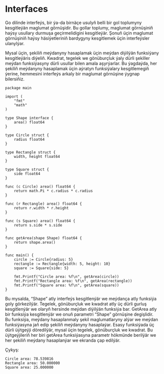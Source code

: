 # Interfaces

Go dilinde interfeýs, bir ýa-da birnäçe usulyň belli bir gol toplumyny kesgitleýän maglumat görnüşidir. Bu gollar toplumy, maglumat görnüşiniň haýsy usullary durmuşa geçirmelidigini kesgitleýär. Şonuň üçin maglumat görnüşiniň haýsy häsiýetleriniň bardygyny kesgitlemek üçin interfeýsler ulanylýar.

Mysal üçin, şekiliň meýdanyny hasaplamak üçin meýdan diýilýän funksiýany kesgitleýäris diýeliň. Kwadrat, tegelek we gönüburçluk ýaly dürli şekiller meýdan funksiýasyny dürli usullar bilen amala aşyrýarlar. Bu ýagdaýda, her şekiliň meýdanyny hasaplamak üçin aýratyn funksiýalary kesgitlemegiň ýerine, hemmesini interfeýs arkaly bir maglumat görnüşine ýygnap bilersiňiz.

```golang
package main

import (
	"fmt"
	"math"
)

type Shape interface {
	area() float64
}

type Circle struct {
	radius float64
}

type Rectangle struct {
	width, height float64
}

type Square struct {
	side float64
}

func (c Circle) area() float64 {
	return math.Pi * c.radius * c.radius
}

func (r Rectangle) area() float64 {
	return r.width * r.height
}

func (s Square) area() float64 {
	return s.side * s.side
}

func getArea(shape Shape) float64 {
	return shape.area()
}

func main() {
	circle := Circle{radius: 5}
	rectangle := Rectangle{width: 5, height: 10}
	square := Square{side: 5}

	fmt.Printf("Circle area: %f\n", getArea(circle))
	fmt.Printf("Rectangle area: %f\n", getArea(rectangle))
	fmt.Printf("Square area: %f\n", getArea(square))
}
```

Bu mysalda, “Shape” atly interfeýs kesgitlenýär we meýdança atly funksiýa goly görkezilýär. Tegelek, gönüburçluk we kwadrat atly üç dürli gurluş kesgitlenýär we olaryň hersinde meýdan diýilýän funksiýa bar.
GetArea atly bir funksiýa kesgitlenýär we onuň parametri “Shape” görnüşine degişlidir. Bu funksiýa, meýdany hasaplanmaly şekil maglumatlaryny alýar we meýdan funksiýasyna jaň edip şekiliň meýdanyny hasaplaýar.
Esasy funksiýada üç dürli üýtgeýji döredilýär, mysal üçin tegelek, gönüburçluk we kwadrat. Bu üýtgeýjileriň her biri getArea funksiýasyna parametr hökmünde berilýär we her şekiliň meýdany hasaplanýar we ekranda çap edilýär.

Çykyş:

```
Circle area: 78.539816
Rectangle area: 50.000000
Square area: 25.000000
``` 